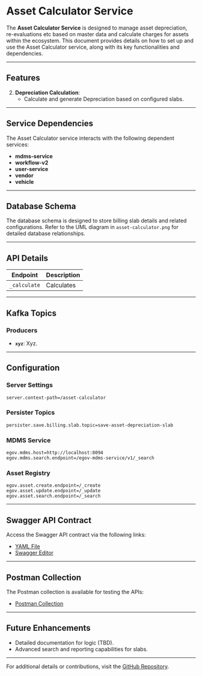 # Asset Calculator Service

The **Asset Calculator Service** is designed to manage asset depreciation, re-evaluations etc based on master data  and calculate charges for assets within the ecosystem. This document provides details on how to set up and use the Asset Calculator service, along with its key functionalities and dependencies.

---

## Features
2. **Depreciation Calculation**:
    - Calculate and generate Depreciation based on configured slabs.
---

## Service Dependencies

The Asset Calculator service interacts with the following dependent services:
- **mdms-service**
- **workflow-v2**
- **user-service**
- **vendor**
- **vehicle**

---

## Database Schema

The database schema is designed to store billing slab details and related configurations. Refer to the UML diagram in `asset-calculator.png` for detailed database relationships.

---

## API Details

| **Endpoint**            | **Description**      |
|--------------------------|----------------------|
| `_calculate`             | Calculates           |

---

## Kafka Topics

### Producers

- **`xyz`**: Xyz.

---

## Configuration

### Server Settings
```properties
server.context-path=/asset-calculator

```


### Persister Topics
```properties
persister.save.billing.slab.topic=save-asset-depreciation-slab
```

### MDMS Service
```properties
egov.mdms.host=http://localhost:8094
egov.mdms.search.endpoint=/egov-mdms-service/v1/_search
```


### Asset Registry
```properties
egov.asset.create.endpoint=/_create
egov.asset.update.endpoint=/_update
egov.asset.search.endpoint=/_search
```

---

## Swagger API Contract

Access the Swagger API contract via the following links:
- [YAML File](https://raw.githubusercontent.com/egovernments/municipal-services/master/docs/fsm/Fsm_Apply_Contract.yaml)
- [Swagger Editor](https://editor.swagger.io/)

---

## Postman Collection

The Postman collection is available for testing the APIs:
- [Postman Collection](https://www.getpostman.com/collections/8b9eb951a810486f41a4)

---

## Future Enhancements

- Detailed documentation for logic (TBD).
- Advanced search and reporting capabilities for slabs.

---

For additional details or contributions, visit the [GitHub Repository](https://github.com/egovernments).

